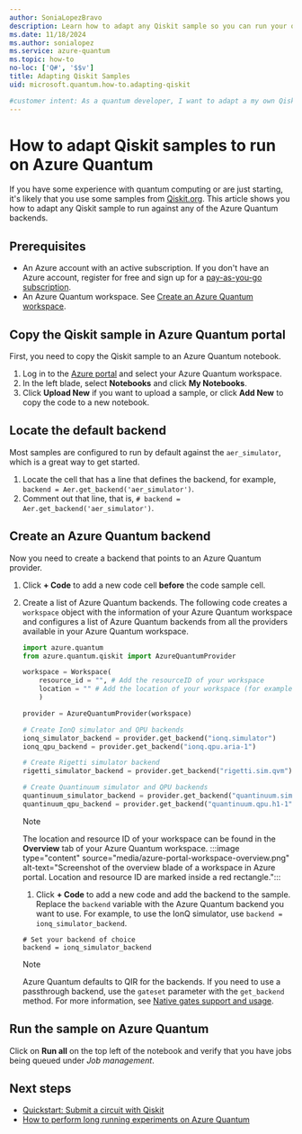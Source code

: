 ```yaml
---
author: SoniaLopezBravo
description: Learn how to adapt any Qiskit sample so you can run your quantum programs on the Azure Quantum service.
ms.date: 11/18/2024
ms.author: sonialopez
ms.service: azure-quantum
ms.topic: how-to
no-loc: ['Q#', '$$v']
title: Adapting Qiskit Samples
uid: microsoft.quantum.how-to.adapting-qiskit

#customer intent: As a quantum developer, I want to adapt a my own Qiskit samples so I can run my quantum programs on the Azure Quantum service.
---
```


# How to adapt Qiskit samples to run on Azure Quantum

If you have some experience with quantum computing or are just starting, it's likely that you use some samples from [Qiskit.org](https://qiskit.org/). This article shows you how to adapt any Qiskit sample to run against any of the Azure Quantum backends. 

## Prerequisites

- An Azure account with an active subscription. If you don't have an Azure account, register for free and sign up for a [pay-as-you-go subscription](https://azure.microsoft.com/pricing/purchase-options/pay-as-you-go).
- An Azure Quantum workspace. See [Create an Azure Quantum workspace](xref:microsoft.quantum.how-to.workspace).

## Copy the Qiskit sample in Azure Quantum portal

First, you need to copy the Qiskit sample to an Azure Quantum notebook.

1. Log in to the [Azure portal](https://portal.azure.com/) and select your Azure Quantum workspace.
1. In the left blade, select **Notebooks** and click **My Notebooks**.
1. Click **Upload New** if you want to upload a sample, or click **Add New** to copy the code to a new notebook.

## Locate the default backend

Most samples are configured to run by default against the `aer_simulator`, which is a great way to get started.

1. Locate the cell that has a line that defines the backend, for example, `backend = Aer.get_backend('aer_simulator')`.
1. Comment out that line, that is, `# backend = Aer.get_backend('aer_simulator')`.

## Create an Azure Quantum backend

Now you need to create a backend that points to an Azure Quantum provider.

1. Click **+ Code** to add a new code cell **before** the code sample cell.
1. Create a list of Azure Quantum backends. The following code creates a `workspace` object with the information of your Azure Quantum workspace and configures a list of Azure Quantum backends from all the providers available in your Azure Quantum workspace.

    ```python
    import azure.quantum
    from azure.quantum.qiskit import AzureQuantumProvider

    workspace = Workspace(  
        resource_id = "", # Add the resourceID of your workspace
        location = "" # Add the location of your workspace (for example "westus")
        )

    provider = AzureQuantumProvider(workspace)

    # Create IonQ simulator and QPU backends
    ionq_simulator_backend = provider.get_backend("ionq.simulator")
    ionq_qpu_backend = provider.get_backend("ionq.qpu.aria-1")

    # Create Rigetti simulator backend
    rigetti_simulator_backend = provider.get_backend("rigetti.sim.qvm")

    # Create Quantinuum simulator and QPU backends
    quantinuum_simulator_backend = provider.get_backend("quantinuum.sim.h1-1e")
    quantinuum_qpu_backend = provider.get_backend("quantinuum.qpu.h1-1")
    ```

    > [!NOTE]
    > The location and resource ID of your workspace can be found in the **Overview** tab of your Azure Quantum workspace. 
    >  :::image type="content" source="media/azure-portal-workspace-overview.png" alt-text="Screenshot of the overview blade of a workspace in Azure portal. Location and resource ID are marked inside a red rectangle.":::

    1. Click **+ Code** to add a new code and add the backend to the sample. Replace the `backend` variable with the Azure Quantum backend you want to use. For example, to use the IonQ simulator, use `backend = ionq_simulator_backend`.

    ```python1
    # Set your backend of choice
    backend = ionq_simulator_backend
    ```

    > [!NOTE]
    > Azure Quantum defaults to QIR for the backends. If you need to use a passthrough backend, use the `gateset` parameter with the `get_backend` method. For more information, see [Native gates support and usage](xref:microsoft.quantum.providers.ionq#native-gates-support-and-usage).

## Run the sample on Azure Quantum

Click on **Run all** on the top left of the notebook and verify that you have jobs being queued under *Job management*.

## Next steps

- [Quickstart: Submit a circuit with Qiskit](xref:microsoft.quantum.quickstarts.computing.qiskit)
- [How to perform long running experiments on Azure Quantum](xref:microsoft.quantum.long-running-experiments)
